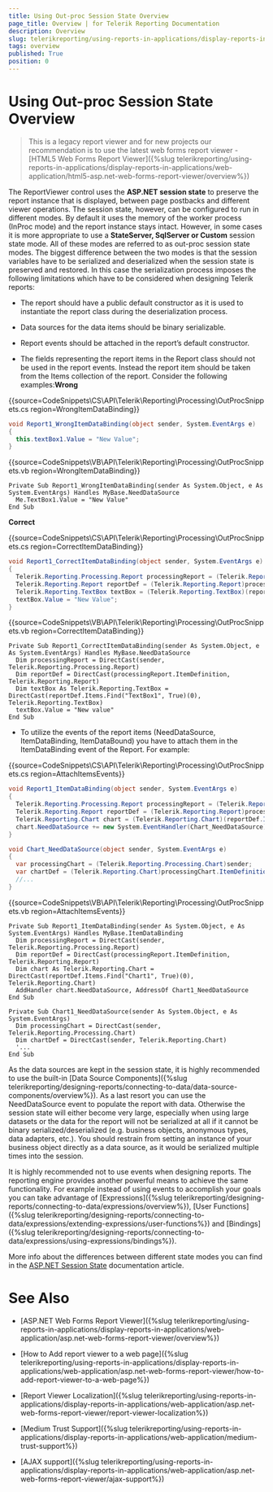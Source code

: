```yaml
---
title: Using Out-proc Session State Overview
page_title: Overview | for Telerik Reporting Documentation
description: Overview
slug: telerikreporting/using-reports-in-applications/display-reports-in-applications/web-application/asp.net-web-forms-report-viewer/using-out-proc-session-state/overview
tags: overview
published: True
position: 0
---
```


# Using Out-proc Session State Overview



> This is a legacy report viewer and for new projects our recommendation is to use the latest web forms report viewer -           [HTML5 Web Forms Report Viewer]({%slug telerikreporting/using-reports-in-applications/display-reports-in-applications/web-application/html5-asp.net-web-forms-report-viewer/overview%})

The ReportViewer control uses the __ASP.NET session state__ to preserve the report instance that is displayed,           between page postbacks and different viewer operations. The session state, however, can be configured to run in different modes.           By default it uses the memory of the worker process (InProc mode) and the report instance stays intact. However, in some cases           it is more appropriate to use a __StateServer, SqlServer or Custom__ session state mode. All of these modes are referred to as out-proc           session state modes. The biggest difference between the two modes is that the session variables have to be serialized and deserialized           when the session state is preserved and restored. In this case the serialization process imposes the following limitations which have to           be considered when designing Telerik reports:         

* The report should have a public default constructor as it is used to instantiate the report class during the deserialization process.

* Data sources for the data items should be binary serializable.

* Report events should be attached in the report’s default constructor.

* The fields representing the report items in the Report class should not be used in the report events.
            Instead the report item should be taken from the Items collection of the report. Consider the following examples:__Wrong__ 

{{source=CodeSnippets\CS\API\Telerik\Reporting\Processing\OutProcSnippets.cs region=WrongItemDataBinding}}
  ````C#
void Report1_WrongItemDataBinding(object sender, System.EventArgs e)
{
    this.textBox1.Value = "New Value";
}
````

{{source=CodeSnippets\VB\API\Telerik\Reporting\Processing\OutProcSnippets.vb region=WrongItemDataBinding}}
  ````VB
Private Sub Report1_WrongItemDataBinding(sender As System.Object, e As System.EventArgs) Handles MyBase.NeedDataSource
    Me.TextBox1.Value = "New Value"
End Sub
````

__Correct__ 

{{source=CodeSnippets\CS\API\Telerik\Reporting\Processing\OutProcSnippets.cs region=CorrectItemDataBinding}}
  ````C#
void Report1_CorrectItemDataBinding(object sender, System.EventArgs e)
{
    Telerik.Reporting.Processing.Report processingReport = (Telerik.Reporting.Processing.Report)sender;
    Telerik.Reporting.Report reportDef = (Telerik.Reporting.Report)processingReport.ItemDefinition;
    Telerik.Reporting.TextBox textBox = (Telerik.Reporting.TextBox)(reportDef.Items.Find("textBox1", true)[0]);
    textBox.Value = "New Value";
}
````

{{source=CodeSnippets\VB\API\Telerik\Reporting\Processing\OutProcSnippets.vb region=CorrectItemDataBinding}}
  ````VB
Private Sub Report1_CorrectItemDataBinding(sender As System.Object, e As System.EventArgs) Handles MyBase.NeedDataSource
    Dim processingReport = DirectCast(sender, Telerik.Reporting.Processing.Report)
    Dim reportDef = DirectCast(processingReport.ItemDefinition, Telerik.Reporting.Report)
    Dim textBox As Telerik.Reporting.TextBox = DirectCast(reportDef.Items.Find("TextBox1", True)(0), Telerik.Reporting.TextBox)
    textBox.Value = "New value"
End Sub
````

* To utilize the events of the report items (NeedDataSource, ItemDataBinding, ItemDataBound) you have to attach
            them in the ItemDataBinding event of the Report. For example:

{{source=CodeSnippets\CS\API\Telerik\Reporting\Processing\OutProcSnippets.cs region=AttachItemsEvents}}
  ````C#
void Report1_ItemDataBinding(object sender, System.EventArgs e)
{
    Telerik.Reporting.Processing.Report processingReport = (Telerik.Reporting.Processing.Report)sender;
    Telerik.Reporting.Report reportDef = (Telerik.Reporting.Report)processingReport.ItemDefinition;
    Telerik.Reporting.Chart chart = (Telerik.Reporting.Chart)(reportDef.Items.Find("chart1", true)[0]);
    chart.NeedDataSource += new System.EventHandler(Chart_NeedDataSource);
}

void Chart_NeedDataSource(object sender, System.EventArgs e)
{
    var processingChart = (Telerik.Reporting.Processing.Chart)sender;
    var chartDef = (Telerik.Reporting.Chart)processingChart.ItemDefinition;
    //...
}
````

{{source=CodeSnippets\VB\API\Telerik\Reporting\Processing\OutProcSnippets.vb region=AttachItemsEvents}}
  ````VB
Private Sub Report1_ItemDataBinding(sender As System.Object, e As System.EventArgs) Handles MyBase.ItemDataBinding
    Dim processingReport = DirectCast(sender, Telerik.Reporting.Processing.Report)
    Dim reportDef = DirectCast(processingReport.ItemDefinition, Telerik.Reporting.Report)
    Dim chart As Telerik.Reporting.Chart = DirectCast(reportDef.Items.Find("Chart1", True)(0), Telerik.Reporting.Chart)
    AddHandler chart.NeedDataSource, AddressOf Chart1_NeedDataSource
End Sub

Private Sub Chart1_NeedDataSource(sender As System.Object, e As System.EventArgs)
    Dim processingChart = DirectCast(sender, Telerik.Reporting.Processing.Chart)
    Dim chartDef = DirectCast(sender, Telerik.Reporting.Chart)
    '...
End Sub
````

As the data sources are kept in the session state, it is highly recommended to use the built-in [Data Source Components]({%slug telerikreporting/designing-reports/connecting-to-data/data-source-components/overview%}).           As a last resort you can use the NeedDataSource event to populate the report with data. Otherwise the session state will either           become very large, especially when using large datasets or the data for the report will not be serialized at all if it cannot be           binary serialized/deserialized (e.g. business objects, anonymous types, data adapters, etc.). You should restrain from setting an           instance of your business object directly as a data source, as it would be serialized multiple times into the session.         

It is highly recommended not to use events when designing reports. The reporting engine provides another powerful means to achieve the           same functionality. For example instead of using events to accomplish your goals you can take advantage of            [Expressions]({%slug telerikreporting/designing-reports/connecting-to-data/expressions/overview%}), [User Functions]({%slug telerikreporting/designing-reports/connecting-to-data/expressions/extending-expressions/user-functions%}) and            [Bindings]({%slug telerikreporting/designing-reports/connecting-to-data/expressions/using-expressions/bindings%}).         

More info about the differences between different state modes you can find in the            [ASP.NET Session State](http://msdn.microsoft.com/en-us/library/ms972429.aspx)  documentation article.         

# See Also

 

* [ASP.NET Web Forms Report Viewer]({%slug telerikreporting/using-reports-in-applications/display-reports-in-applications/web-application/asp.net-web-forms-report-viewer/overview%})

 

* [How to Add report viewer to a web page]({%slug telerikreporting/using-reports-in-applications/display-reports-in-applications/web-application/asp.net-web-forms-report-viewer/how-to-add-report-viewer-to-a-web-page%})

 

* [Report Viewer Localization]({%slug telerikreporting/using-reports-in-applications/display-reports-in-applications/web-application/asp.net-web-forms-report-viewer/report-viewer-localization%})

 

* [Medium Trust Support]({%slug telerikreporting/using-reports-in-applications/display-reports-in-applications/web-application/medium-trust-support%})

 

* [AJAX support]({%slug telerikreporting/using-reports-in-applications/display-reports-in-applications/web-application/asp.net-web-forms-report-viewer/ajax-support%})

